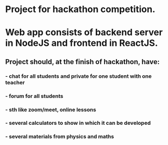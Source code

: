 # Project for hackathon competition.
# Web app consists of backend server in NodeJS and frontend in ReactJS.
## Project should, at the finish of hackathon, have: 
### - chat for all students and private for one student with one teacher
### - forum for all students 
### - sth like zoom/meet, online lessons
### - several calculators to show in which it can be developed
### - several materials from physics and maths